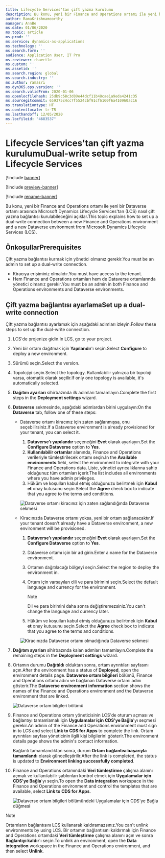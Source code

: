 ```yaml
---
title: Lifecycle Services'tan çift yazma kurulumu
description: Bu konu, yeni bir Finance and Operations ortamı ile yeni bir Dataverse ortamı arasında Microsoft Dynamics Lifecycle Services'tan (LCS) nasıl çift yazma bağlantısı kurulabileceğini açıklar.
author: RamaKrishnamoorthy
manager: AnnBe
ms.date: 01/06/2020
ms.topic: article
ms.prod: ''
ms.service: dynamics-ax-applications
ms.technology: ''
ms.search.form: ''
audience: Application User, IT Pro
ms.reviewer: rhaertle
ms.custom: ''
ms.assetid: ''
ms.search.region: global
ms.search.industry: ''
ms.author: ramasri
ms.dyn365.ops.version: ''
ms.search.validFrom: 2020-01-06
ms.openlocfilehash: 25db9c58c3d09e44dcf11b48cae1a9eda4241c35
ms.sourcegitcommit: 659375c4cc7f5524cbf91cf6160f6a410960ac16
ms.translationtype: HT
ms.contentlocale: tr-TR
ms.lasthandoff: 12/05/2020
ms.locfileid: "4683537"
---
```

# <a name="dual-write-setup-from-lifecycle-services"></a><span data-ttu-id="92340-103">Lifecycle Services'tan çift yazma kurulumu</span><span class="sxs-lookup"><span data-stu-id="92340-103">Dual-write setup from Lifecycle Services</span></span>

[!include [banner](../../includes/banner.md)]

[!include [preview-banner](../../includes/preview-banner.md)]

[!include [rename-banner](~/includes/cc-data-platform-banner.md)]

<span data-ttu-id="92340-104">Bu konu, yeni bir Finance and Operations ortamı ile yeni bir Dataverse ortamı arasında Microsoft Dynamics Lifecycle Services'tan (LCS) nasıl çift yazma bağlantısı kurulabileceğini açıklar.</span><span class="sxs-lookup"><span data-stu-id="92340-104">This topic explains how to set up a dual-write connection between a new Finance and Operations environment and a new Dataverse environment from Microsoft Dynamics Lifecycle Services (LCS).</span></span>

## <a name="prerequisites"></a><span data-ttu-id="92340-105">Önkoşullar</span><span class="sxs-lookup"><span data-stu-id="92340-105">Prerequisites</span></span>

<span data-ttu-id="92340-106">Çift yazma bağlantısı kurmak için yönetici olmanız gerekir.</span><span class="sxs-lookup"><span data-stu-id="92340-106">You must be an admin to set up a dual-write connection.</span></span>

+ <span data-ttu-id="92340-107">Kiracıya erişiminiz olmalıdır.</span><span class="sxs-lookup"><span data-stu-id="92340-107">You must have access to the tenant.</span></span>
+ <span data-ttu-id="92340-108">Hem Finance and Operations ortamları hem de Dataverse ortamlarında yönetici olmanız gerekir.</span><span class="sxs-lookup"><span data-stu-id="92340-108">You must be an admin in both Finance and Operations environments and Dataverse environments.</span></span>

## <a name="set-up-a-dual-write-connection"></a><span data-ttu-id="92340-109">Çift yazma bağlantısı ayarlama</span><span class="sxs-lookup"><span data-stu-id="92340-109">Set up a dual-write connection</span></span>

<span data-ttu-id="92340-110">Çift yazma bağlantısı ayarlamak için aşağıdaki adımları izleyin.</span><span class="sxs-lookup"><span data-stu-id="92340-110">Follow these steps to set up the dual-write connection.</span></span>

1. <span data-ttu-id="92340-111">LCS'de projenize gidin.</span><span class="sxs-lookup"><span data-stu-id="92340-111">In LCS, go to your project.</span></span>
2. <span data-ttu-id="92340-112">Yeni bir ortam dağıtmak için **Yapılandır**'ı seçin.</span><span class="sxs-lookup"><span data-stu-id="92340-112">Select **Configure** to deploy a new environment.</span></span>
3. <span data-ttu-id="92340-113">Sürümü seçin.</span><span class="sxs-lookup"><span data-stu-id="92340-113">Select the version.</span></span> 
4. <span data-ttu-id="92340-114">Topolojiyi seçin.</span><span class="sxs-lookup"><span data-stu-id="92340-114">Select the topology.</span></span> <span data-ttu-id="92340-115">Kullanılabilir yalnızca bir topoloji varsa, otomatik olarak seçilir.</span><span class="sxs-lookup"><span data-stu-id="92340-115">If only one topology is available, it's automatically selected.</span></span>
5. <span data-ttu-id="92340-116">**Dağıtım ayarları** sihirbazında ilk adımları tamamlayın.</span><span class="sxs-lookup"><span data-stu-id="92340-116">Complete the first steps in the **Deployment settings** wizard.</span></span>
6. <span data-ttu-id="92340-117">**Dataverse** sekmesinde, aşağıdaki adımlardan birini uygulayın:</span><span class="sxs-lookup"><span data-stu-id="92340-117">On the **Dataverse** tab, follow one of these steps:</span></span>

    - <span data-ttu-id="92340-118">Dataverse ortamı kiracınız için zaten sağlanmışsa, onu seçebilirsiniz.</span><span class="sxs-lookup"><span data-stu-id="92340-118">If a Dataverse environment is already provisioned for your tenant, you can select it.</span></span>

        1. <span data-ttu-id="92340-119">**Dataverse'ı yapılandır** seçeneğini **Evet** olarak ayarlayın.</span><span class="sxs-lookup"><span data-stu-id="92340-119">Set the **Configure Dataverse** option to **Yes**.</span></span>
        2. <span data-ttu-id="92340-120">**Kullanılabilir ortamlar** alanında, Finance and Operations verileriyle tümleştirilecek ortamı seçin.</span><span class="sxs-lookup"><span data-stu-id="92340-120">In the **Available environments** field, select the environment to integrate with your Finance and Operations data.</span></span> <span data-ttu-id="92340-121">Liste, yönetici ayrıcalıklarına sahip olduğunuz tüm ortamları içerir.</span><span class="sxs-lookup"><span data-stu-id="92340-121">The list includes all environments where you have admin privileges.</span></span>
        3. <span data-ttu-id="92340-122">Hüküm ve koşulları kabul etmiş olduğunuzu belirtmek için **Kabul et** onay kutusunu seçin.</span><span class="sxs-lookup"><span data-stu-id="92340-122">Select the **Agree** check box to indicate that you agree to the terms and conditions.</span></span>

        ![Dataverse ortamı kiracınız için zaten sağlandığında Dataverse sekmesi](../dual-write/media/lcs_setup_1.png)

    - <span data-ttu-id="92340-124">Kiracınızda Dataverse ortamı yoksa, yeni bir ortam sağlanacaktır.</span><span class="sxs-lookup"><span data-stu-id="92340-124">If your tenant doesn't already have a Dataverse environment, a new environment will be provisioned.</span></span>

        1. <span data-ttu-id="92340-125">**Dataverse'ı yapılandır** seçeneğini **Evet** olarak ayarlayın.</span><span class="sxs-lookup"><span data-stu-id="92340-125">Set the **Configure Dataverse** option to **Yes**.</span></span>
        2. <span data-ttu-id="92340-126">Dataverse ortamı için bir ad girin.</span><span class="sxs-lookup"><span data-stu-id="92340-126">Enter a name for the Dataverse environment.</span></span>
        3. <span data-ttu-id="92340-127">Ortamın dağıtılacağı bölgeyi seçin.</span><span class="sxs-lookup"><span data-stu-id="92340-127">Select the region to deploy the environment in.</span></span>
        4. <span data-ttu-id="92340-128">Ortam için varsayılan dili ve para birimini seçin.</span><span class="sxs-lookup"><span data-stu-id="92340-128">Select the default language and currency for the environment.</span></span>

            > [!NOTE]
            > <span data-ttu-id="92340-129">Dil ve para birimini daha sonra değiştiremezsiniz.</span><span class="sxs-lookup"><span data-stu-id="92340-129">You can't change the language and currency later.</span></span>

        5. <span data-ttu-id="92340-130">Hüküm ve koşulları kabul etmiş olduğunuzu belirtmek için **Kabul et** onay kutusunu seçin.</span><span class="sxs-lookup"><span data-stu-id="92340-130">Select the **Agree** check box to indicate that you agree to the terms and conditions.</span></span>

        ![Kiracınızda Dataverse ortamı olmadığında Dataverse sekmesi](../dual-write/media/lcs_setup_2.png)

7. <span data-ttu-id="92340-132">**Dağıtım ayarları** sihirbazında kalan adımları tamamlayın.</span><span class="sxs-lookup"><span data-stu-id="92340-132">Complete the remaining steps in the **Deployment settings** wizard.</span></span>
8. <span data-ttu-id="92340-133">Ortamın durumu **Dağıtıldı** olduktan sonra, ortam ayrıntıları sayfasını açın.</span><span class="sxs-lookup"><span data-stu-id="92340-133">After the environment has a status of **Deployed**, open the environment details page.</span></span> <span data-ttu-id="92340-134">**Dataverse ortam bilgileri** bölümü, Finance and Operations ortamı adını ve bağlanan Dataverse ortamı adını gösterir.</span><span class="sxs-lookup"><span data-stu-id="92340-134">The **Dataverse environment information** section shows the names of the Finance and Operations environment and the Dataverse environment that are linked.</span></span>

    ![Dataverse ortam bilgileri bölümü](../dual-write/media/lcs_setup_3.png)

9. <span data-ttu-id="92340-136">Finance and Operations ortam yöneticisinin LCS'de oturum açması ve bağlantıyı tamamlamak için **Uygulamalar için CDS'ye Bağla**'yı seçmesi gerekir.</span><span class="sxs-lookup"><span data-stu-id="92340-136">An admin of the Finance and Operations environment must sign in to LCS and select **Link to CDS for Apps** to complete the link.</span></span> <span data-ttu-id="92340-137">Ortam ayrıntıları sayfası yöneticinin ilgili kişi bilgilerini gösterir.</span><span class="sxs-lookup"><span data-stu-id="92340-137">The environment details page shows the admin's contact information.</span></span>

    <span data-ttu-id="92340-138">Bağlantı tamamlandıktan sonra, durum **Ortam bağlantısı başarıyla tamamlandı** olarak güncelleştirilir.</span><span class="sxs-lookup"><span data-stu-id="92340-138">After the link is completed, the status is updated to **Environment linking successfully completed**.</span></span>

10. <span data-ttu-id="92340-139">Finance and Operations ortamındaki **Veri tümleştirme** çalışma alanını açmak ve kullanılabilir şablonları kontrol etmek için **Uygulamalar için CDS'ye Bağla**'yı seçin.</span><span class="sxs-lookup"><span data-stu-id="92340-139">To open the **Data integration** workspace in the Finance and Operations environment and control the templates that are available, select **Link to CDS for Apps**.</span></span>

    ![Dataverse ortam bilgileri bölümündeki Uygulamalar için CDS'ye Bağla düğmesi](../dual-write/media/lcs_setup_4.png)

> [!NOTE]
> <span data-ttu-id="92340-141">Ortamların bağlantısını LCS kullanarak kaldıramazsınız.</span><span class="sxs-lookup"><span data-stu-id="92340-141">You can't unlink environments by using LCS.</span></span> <span data-ttu-id="92340-142">Bir ortamın bağlantısını kaldırmak için Finance and Operations ortamdaki **Veri tümleştirme** çalışma alanını açın ve sonra **Bağlantıyı kaldır**'ı seçin.</span><span class="sxs-lookup"><span data-stu-id="92340-142">To unlink an environment, open the **Data integration** workspace in the Finance and Operations environment, and then select **Unlink**.</span></span>
